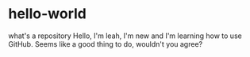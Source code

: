 # hello-world
what's a repository
Hello, I'm leah, I'm new and I'm learning how to use GitHub. Seems like a good thing to do, wouldn't you agree?
